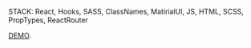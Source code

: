 STACK: React, Hooks, SASS, ClassNames, MatirialUI, JS, HTML, SCSS, PropTypes, ReactRouter

[DEMO](https://dmitriipirohov.github.io/lejobot/).

